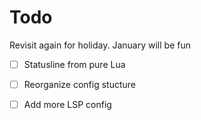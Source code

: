 # Todo 
Revisit again for holiday. January will be fun

 - [ ] Statusline from pure Lua
 - [ ] Reorganize config stucture
 - [ ] Add more LSP config

